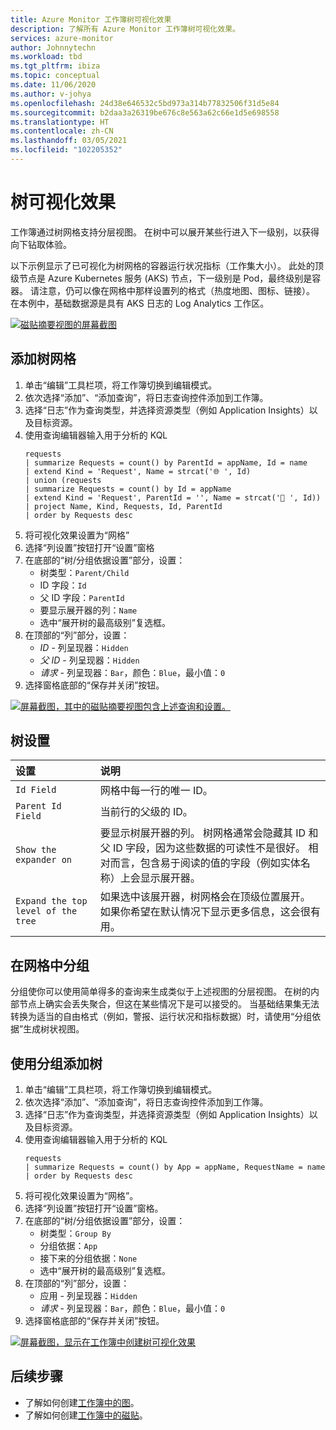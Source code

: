 ```yaml
---
title: Azure Monitor 工作簿树可视化效果
description: 了解所有 Azure Monitor 工作簿树可视化效果。
services: azure-monitor
author: Johnnytechn
ms.workload: tbd
ms.tgt_pltfrm: ibiza
ms.topic: conceptual
ms.date: 11/06/2020
ms.author: v-johya
ms.openlocfilehash: 24d38e646532c5bd973a314b77832506f31d5e84
ms.sourcegitcommit: b2daa3a26319be676c8e563a62c66e1d5e698558
ms.translationtype: HT
ms.contentlocale: zh-CN
ms.lasthandoff: 03/05/2021
ms.locfileid: "102205352"
---
```

# <a name="tree-visualizations"></a>树可视化效果

工作簿通过树网格支持分层视图。 在树中可以展开某些行进入下一级别，以获得向下钻取体验。

以下示例显示了已可视化为树网格的容器运行状况指标（工作集大小）。 此处的顶级节点是 Azure Kubernetes 服务 (AKS) 节点，下一级别是 Pod，最终级别是容器。 请注意，仍可以像在网格中那样设置列的格式（热度地图、图标、链接）。 在本例中，基础数据源是具有 AKS 日志的 Log Analytics 工作区。

[![磁贴摘要视图的屏幕截图](./media/workbooks-tree-visualizations/trees.png)](./media/workbooks-tree-visualizations/trees.png#lightbox)

## <a name="adding-a-tree-grid"></a>添加树网格
1. 单击“编辑”工具栏项，将工作簿切换到编辑模式。
2. 依次选择“添加”、“添加查询”，将日志查询控件添加到工作簿。
3. 选择“日志”作为查询类型，并选择资源类型（例如 Application Insights）以及目标资源。
4. 使用查询编辑器输入用于分析的 KQL
    ```kusto
    requests
    | summarize Requests = count() by ParentId = appName, Id = name
    | extend Kind = 'Request', Name = strcat('🌐 ', Id)
    | union (requests
    | summarize Requests = count() by Id = appName
    | extend Kind = 'Request', ParentId = '', Name = strcat('📱 ', Id))
    | project Name, Kind, Requests, Id, ParentId
    | order by Requests desc
    ```
5. 将可视化效果设置为“网格”
6. 选择“列设置”按钮打开“设置”窗格
7. 在底部的“树/分组依据设置”部分，设置：
    * 树类型：`Parent/Child`
    * ID 字段：`Id`
    * 父 ID 字段：`ParentId`
    * 要显示展开器的列：`Name`
    * 选中“展开树的最高级别”复选框。
8. 在顶部的“列”部分，设置：
    * _ID_ - 列呈现器：`Hidden`
    * _父 ID_ - 列呈现器：`Hidden`
    * _请求_ - 列呈现器：`Bar`，颜色：`Blue`，最小值：`0`
9. 选择窗格底部的“保存并关闭”按钮。

[![屏幕截图，其中的磁贴摘要视图包含上述查询和设置。](./media/workbooks-tree-visualizations/tree-settings.png)](./media/workbooks-tree-visualizations/tree-settings.png#lightbox)

## <a name="tree-settings"></a>树设置

| 设置 | 说明 |
|:------------- |:-------------|
| `Id Field` | 网格中每一行的唯一 ID。 |
| `Parent Id Field` | 当前行的父级的 ID。 |
| `Show the expander on` | 要显示树展开器的列。 树网格通常会隐藏其 ID 和父 ID 字段，因为这些数据的可读性不是很好。 相对而言，包含易于阅读的值的字段（例如实体名称）上会显示展开器。 |
| `Expand the top level of the tree` | 如果选中该展开器，树网格会在顶级位置展开。 如果你希望在默认情况下显示更多信息，这会很有用。 |

## <a name="grouping-in-a-grid"></a>在网格中分组

分组使你可以使用简单得多的查询来生成类似于上述视图的分层视图。 在树的内部节点上确实会丢失聚合，但这在某些情况下是可以接受的。 当基础结果集无法转换为适当的自由格式（例如，警报、运行状况和指标数据）时，请使用“分组依据”生成树状视图。

## <a name="adding-a-tree-using-grouping"></a>使用分组添加树

1. 单击“编辑”工具栏项，将工作簿切换到编辑模式。
2. 依次选择“添加”、“添加查询”，将日志查询控件添加到工作簿。
3. 选择“日志”作为查询类型，并选择资源类型（例如 Application Insights）以及目标资源。
4. 使用查询编辑器输入用于分析的 KQL
    ```kusto
    requests
    | summarize Requests = count() by App = appName, RequestName = name
    | order by Requests desc
    ```
1. 将可视化效果设置为“网格”。
2. 选择“列设置”按钮打开“设置”窗格。
3. 在底部的“树/分组依据设置”部分，设置：
    * 树类型：`Group By`
    * 分组依据：`App`
    * 接下来的分组依据：`None`
    * 选中“展开树的最高级别”复选框。
4. 在顶部的“列”部分，设置：
    * 应用 - 列呈现器：`Hidden`
    * *请求* - 列呈现器：`Bar`，颜色：`Blue`，最小值：`0`
5. 选择窗格底部的“保存并关闭”按钮。

[![屏幕截图，显示在工作簿中创建树可视化效果](./media/workbooks-tree-visualizations/tree-group-create.png)](./media/workbooks-tree-visualizations/tree-group-create.png#lightbox)

## <a name="next-steps"></a>后续步骤

* 了解如何创建[工作簿中的图](workbooks-graph-visualizations.md)。
* 了解如何创建[工作簿中的磁贴](workbooks-tile-visualizations.md)。

